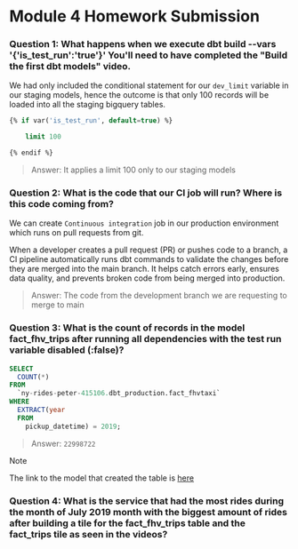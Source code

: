 # Module 4 Homework Submission

### Question 1: What happens when we execute dbt build --vars '{'is_test_run':'true'}' You'll need to have completed the "Build the first dbt models" video.

We had only included the conditional statement for our `dev_limit` variable in our staging models, hence the outcome is that only 100 records will be loaded into all the staging bigquery tables.

```sql
{% if var('is_test_run', default=true) %}

    limit 100

{% endif %}
```

> Answer: It applies a limit 100 only to our staging models

### Question 2: What is the code that our CI job will run? Where is this code coming from?

We can create `Continuous integration` job in our production environment which runs on pull requests from git.

When a developer creates a pull request (PR) or pushes code to a branch, a CI pipeline automatically runs dbt commands to validate the changes before they are merged into the main branch. It helps catch errors early, ensures data quality, and prevents broken code from being merged into production.

> Answer: The code from the development branch we are requesting to merge to main

### Question 3: What is the count of records in the model fact_fhv_trips after running all dependencies with the test run variable disabled (:false)?

```sql
SELECT
  COUNT(*)
FROM
  `ny-rides-peter-415106.dbt_production.fact_fhvtaxi`
WHERE
  EXTRACT(year
  FROM
    pickup_datetime) = 2019;
```

> Answer: `22998722`

> [!NOTE]
> The link to the model that created the table is [here](https://github.com/peterchettiar/DEngZoomCamp_2025/blob/main/Module-4-analytics-engineering/taxi_rides_ny/models/core/fact_fhvtaxi.sql)

### Question 4: What is the service that had the most rides during the month of July 2019 month with the biggest amount of rides after building a tile for the fact_fhv_trips table and the fact_trips tile as seen in the videos?
